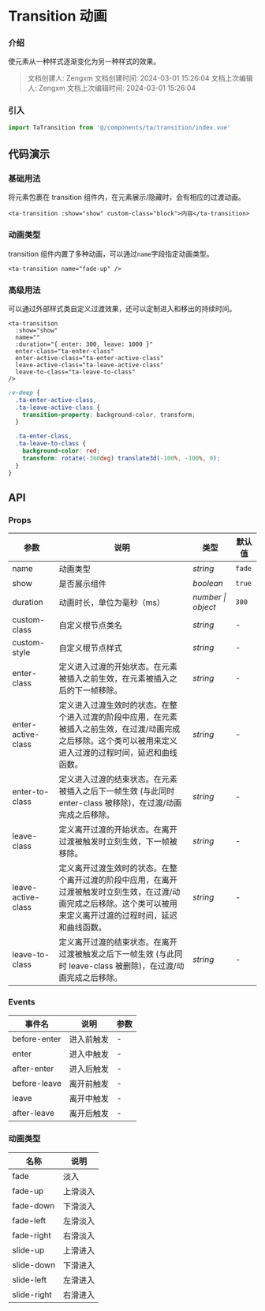 # Transition 动画

### 介绍

使元素从一种样式逐渐变化为另一种样式的效果。

> 文档创建人: Zengxm
> 文档创建时间: 2024-03-01 15:26:04
> 文档上次编辑人: Zengxm
> 文档上次编辑时间: 2024-03-01 15:26:04

### 引入

```js
import TaTransition from '@/components/ta/transition/index.vue'
```

## 代码演示

### 基础用法

将元素包裹在 transition 组件内，在元素展示/隐藏时，会有相应的过渡动画。

```vue
<ta-transition :show="show" custom-class="block">内容</ta-transition>
```

### 动画类型

transition 组件内置了多种动画，可以通过`name`字段指定动画类型。

```vue
<ta-transition name="fade-up" />
```

### 高级用法

可以通过外部样式类自定义过渡效果，还可以定制进入和移出的持续时间。

```vue
<ta-transition
  :show="show"
  name=""
  :duration="{ enter: 300, leave: 1000 }"
  enter-class="ta-enter-class"
  enter-active-class="ta-enter-active-class"
  leave-active-class="ta-leave-active-class"
  leave-to-class="ta-leave-to-class"
/>
```

```scss
:v-deep {
  .ta-enter-active-class,
  .ta-leave-active-class {
    transition-property: background-color, transform;
  }

  .ta-enter-class,
  .ta-leave-to-class {
    background-color: red;
    transform: rotate(-360deg) translate3d(-100%, -100%, 0);
  }
}
```

## API

### Props

| 参数               | 说明                                                                                                                                                                | 类型               | 默认值 |
| ------------------ | ------------------------------------------------------------------------------------------------------------------------------------------------------------------- | ------------------ | ------ |
| name               | 动画类型                                                                                                                                                            | _string_           | `fade` |
| show               | 是否展示组件                                                                                                                                                        | _boolean_          | `true` |
| duration           | 动画时长，单位为毫秒（ms）                                                                                                                                          | _number \| object_ | `300`  |
| custom-class       | 自定义根节点类名                                                                                                                                                    | _string_           | -      |
| custom-style       | 自定义根节点样式                                                                                                                                                    | _string_           | -      |
| enter-class        | 定义进入过渡的开始状态。在元素被插入之前生效，在元素被插入之后的下一帧移除。                                                                                        | _string_           | -      |
| enter-active-class | 定义进入过渡生效时的状态。在整个进入过渡的阶段中应用，在元素被插入之前生效，在过渡/动画完成之后移除。这个类可以被用来定义进入过渡的过程时间，延迟和曲线函数。       | _string_           | -      |
| enter-to-class     | 定义进入过渡的结束状态。在元素被插入之后下一帧生效 (与此同时 enter-class 被移除)，在过渡/动画完成之后移除。                                                         | _string_           | -      |
| leave-class        | 定义离开过渡的开始状态。在离开过渡被触发时立刻生效，下一帧被移除。                                                                                                  | _string_           | -      |
| leave-active-class | 定义离开过渡生效时的状态。在整个离开过渡的阶段中应用，在离开过渡被触发时立刻生效，在过渡/动画完成之后移除。这个类可以被用来定义离开过渡的过程时间，延迟和曲线函数。 | _string_           | -      |
| leave-to-class     | 定义离开过渡的结束状态。在离开过渡被触发之后下一帧生效 (与此同时 leave-class 被删除)，在过渡/动画完成之后移除。                                                     | _string_           | -      |

### Events

| 事件名       | 说明       | 参数 |
| ------------ | ---------- | ---- |
| before-enter | 进入前触发 | -    |
| enter        | 进入中触发 | -    |
| after-enter  | 进入后触发 | -    |
| before-leave | 离开前触发 | -    |
| leave        | 离开中触发 | -    |
| after-leave  | 离开后触发 | -    |

### 动画类型

| 名称        | 说明     |
| ----------- | -------- |
| fade        | 淡入     |
| fade-up     | 上滑淡入 |
| fade-down   | 下滑淡入 |
| fade-left   | 左滑淡入 |
| fade-right  | 右滑淡入 |
| slide-up    | 上滑进入 |
| slide-down  | 下滑进入 |
| slide-left  | 左滑进入 |
| slide-right | 右滑进入 |
